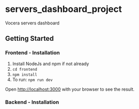 # servers_dashboard_project
Vocera servers dashboard

## Getting Started

### Frontend - Installation
1. Install NodeJs and npm if not already
2. `cd frontend`
3. `npm install`
4. To run: `npm run dev`

Open [http://localhost:3000](http://localhost:3000) with your browser to see the result.

### Backend - Installation
